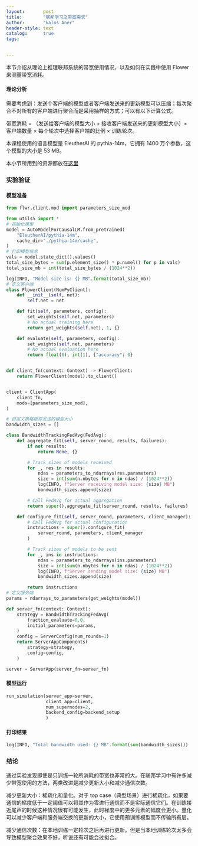 ```yaml
---
layout:       post
title:        "联邦学习之带宽需求"
author:       "kalos Aner"
header-style: text
catalog:      true
tags:
    

---
```


本节介绍从理论上推理联邦系统的带宽使用情况，以及如何在实践中使用 Flower 来测量带宽消耗。

#### 理论分析

需要考虑到：发送个客户端的模型或者客户端发送来的更新模型可以压缩；每次聚合不对所有的客户端进行聚合而是采用抽样的方式；可以有以下计算公式。

带宽消耗 = （发送给客户端的模型大小 + 接收客户端发送来的更新模型大小）× 客户端数量 × 每个轮次中选择客户端的比例 × 训练轮次。

本课程使用的语言模型是 EleutherAI 的 pythia-14m，它拥有 1400 万个参数，这个模型的大小是 53 MB。

本小节所用到的资源都放在[这里](https://github.com/KalosAner/KalosAner.github.io/tree/master/resource/Federated%20Learning/L5)

### 实验验证

#### 模型准备

```python
from flwr.client.mod import parameters_size_mod

from utils5 import *
# 初始化模型
model = AutoModelForCausalLM.from_pretrained(
    "EleutherAI/pythia-14m",
    cache_dir="./pythia-14m/cache",
)
# 打印模型信息
vals = model.state_dict().values()
total_size_bytes = sum(p.element_size() * p.numel() for p in vals)
total_size_mb = int(total_size_bytes / (1024**2))

log(INFO, "Model size is: {} MB".format(total_size_mb))
# 定义客户端
class FlowerClient(NumPyClient):
    def __init__(self, net):
        self.net = net

    def fit(self, parameters, config):
        set_weights(self.net, parameters)
        # No actual training here
        return get_weights(self.net), 1, {}

    def evaluate(self, parameters, config):
        set_weights(self.net, parameters)
        # No actual evaluation here
        return float(0), int(1), {"accuracy": 0}


def client_fn(context: Context) -> FlowerClient:
    return FlowerClient(model).to_client()


client = ClientApp(
    client_fn,
    mods=[parameters_size_mod],
)

# 自定义策略跟踪发送的模型大小
bandwidth_sizes = []

class BandwidthTrackingFedAvg(FedAvg):
    def aggregate_fit(self, server_round, results, failures):
        if not results:
            return None, {}

        # Track sizes of models received
        for _, res in results:
            ndas = parameters_to_ndarrays(res.parameters)
            size = int(sum(n.nbytes for n in ndas) / (1024**2))
            log(INFO, f"Server receiving model size: {size} MB")
            bandwidth_sizes.append(size)

        # Call FedAvg for actual aggregation
        return super().aggregate_fit(server_round, results, failures)

    def configure_fit(self, server_round, parameters, client_manager):
        # Call FedAvg for actual configuration
        instructions = super().configure_fit(
            server_round, parameters, client_manager
        )

        # Track sizes of models to be sent
        for _, ins in instructions:
            ndas = parameters_to_ndarrays(ins.parameters)
            size = int(sum(n.nbytes for n in ndas) / (1024**2))
            log(INFO, f"Server sending model size: {size} MB")
            bandwidth_sizes.append(size)

        return instructions
# 定义服务端
params = ndarrays_to_parameters(get_weights(model))

def server_fn(context: Context):
    strategy = BandwidthTrackingFedAvg(
        fraction_evaluate=0.0,
        initial_parameters=params,
    )
    config = ServerConfig(num_rounds=1)
    return ServerAppComponents(
        strategy=strategy,
        config=config,
    )

server = ServerApp(server_fn=server_fn)
```

#### 模型运行

```python
run_simulation(server_app=server,
               client_app=client,
               num_supernodes=2,
               backend_config=backend_setup
               )
```

#### 打印结果

```python
log(INFO, "Total bandwidth used: {} MB".format(sum(bandwidth_sizes)))
```

### 结论

通过实验发现即使是只训练一轮所消耗的带宽也非常的大。在联邦学习中有许多减少带宽使用的方法，两类改进是减少更新大小和减少通信次数。

减少更新大小：稀疏化和量化。对于 top case（典型场景）进行稀疏化，如果要通信的梯度低于一定阈值可以将其作为零进行通信而不是实际通信它们。在训练接近尾声的时候这种情况很有可能发生，此时梯度中的更多元素的幅度会更小。量化可以减少客户端和服务端交换的更新的大小，它使用预训练模型而不传输所有层。

减少通信次数：在本地训练一定轮次之后再进行更新。但是当本地训练轮次太多会导致模型聚合效果不好，听说还有可能会过拟合。
